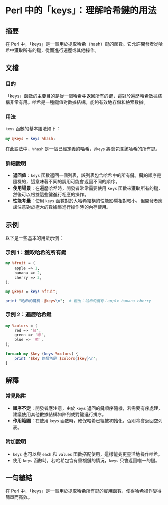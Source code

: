 <!--
Meta Description: # Perl 中的「keys」：理解哈希鍵的用法 ## 摘要 在 Perl 中，「keys」是一個用於提取哈希（hash）鍵的函數。它允許開發者從哈希中獲取所有的鍵，從而進行遍歷或其他操作。 ## 文檔 ### 目的 「keys」函數的主要目的是從一個哈希中返回所有的鍵，這對於遍歷哈希數據結構非常有...
Meta Keywords: keys, perl, hash, colors, key
-->

# Perl 中的「keys」：理解哈希鍵的用法

## 摘要
在 Perl 中，「keys」是一個用於提取哈希（hash）鍵的函數。它允許開發者從哈希中獲取所有的鍵，從而進行遍歷或其他操作。

## 文檔
### 目的
「keys」函數的主要目的是從一個哈希中返回所有的鍵，這對於遍歷哈希數據結構非常有用。哈希是一種鍵值對數據結構，能夠有效地存儲和檢索數據。

### 用法
`keys` 函數的基本語法如下：

```perl
my @keys = keys %hash;
```

在此語法中，`%hash` 是一個已經定義的哈希，`@keys` 將會包含該哈希的所有鍵。

### 詳細說明
- **返回值**：`keys` 函數返回一個列表，該列表包含哈希中的所有鍵。鍵的順序是隨機的，這意味著不同的調用可能會返回不同的順序。
- **使用場景**：在遍歷哈希時，開發者常常需要使用 `keys` 函數來獲取所有的鍵，然後可以根據這些鍵進行相應的操作。
- **性能考量**：使用 `keys` 函數對於大哈希結構的性能影響相對較小，但開發者應該注意對於極大的數據集進行操作時的內存使用。

## 示例
以下是一些基本的用法示例：

### 示例 1：獲取哈希的所有鍵
```perl
my %fruit = (
    apple => 1,
    banana => 2,
    cherry => 3,
);

my @keys = keys %fruit;

print "哈希的鍵有：@keys\n";  # 輸出：哈希的鍵有：apple banana cherry
```

### 示例 2：遍歷哈希鍵
```perl
my %colors = (
    red => '紅',
    green => '綠',
    blue => '藍',
);

foreach my $key (keys %colors) {
    print "$key 的顏色是 $colors{$key}\n";
}
```

## 解釋
### 常見陷阱
- **順序不定**：開發者應注意，由於 `keys` 返回的鍵順序隨機，若需要有序處理，建議使用其他數據結構如陣列或對鍵進行排序。
- **作用範圍**：在使用 `keys` 函數時，確保哈希已經被初始化，否則將會返回空列表。

### 附加說明
- `keys` 也可以與 `each` 和 `values` 函數搭配使用，這樣能夠更靈活地操作哈希。
- 使用 `keys` 函數時，若哈希包含有重複鍵的情況，`keys` 只會返回唯一的鍵。

## 一句總結
在 Perl 中，「keys」是一個用於提取哈希所有鍵的實用函數，使得哈希操作變得簡單而高效。